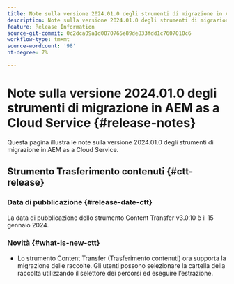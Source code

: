 ```yaml
---
title: Note sulla versione 2024.01.0 degli strumenti di migrazione in AEM as a Cloud Service
description: Note sulla versione 2024.01.0 degli strumenti di migrazione in AEM as a Cloud Service
feature: Release Information
source-git-commit: 0c2dca09a1d0070765e89de833fdd1c7607010c6
workflow-type: tm+mt
source-wordcount: '98'
ht-degree: 7%

---
```


# Note sulla versione 2024.01.0 degli strumenti di migrazione in AEM as a Cloud Service {#release-notes}

Questa pagina illustra le note sulla versione 2024.01.0 degli strumenti di migrazione in AEM as a Cloud Service.

## Strumento Trasferimento contenuti {#ctt-release}

### Data di pubblicazione {#release-date-ctt}

La data di pubblicazione dello strumento Content Transfer v3.0.10 è il 15 gennaio 2024.

### Novità {#what-is-new-ctt}

* Lo strumento Content Transfer (Trasferimento contenuti) ora supporta la migrazione delle raccolte. Gli utenti possono selezionare la cartella della raccolta utilizzando il selettore dei percorsi ed eseguire l’estrazione.


